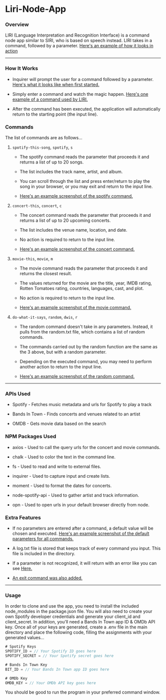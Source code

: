 # Liri-Node-App

### Overview

LIRI (Language Interpretation and Recognition Interface) is a command node app similar to SIRI, who is based on speech instead. LIRI takes in a command, followed by a parameter. [Here's an example of how it looks in action](screenshots/main.png)

- - -

### How It Works

* Inquirer will prompt the user for a command followed by a parameter. [Here's what it looks like when first started.](screenshots/start.png)

* Simply enter a command and watch the magic happen. [Here's one example of a command used by LIRI.](screenshots/command.png)

* After the command has been executed, the application will automatically return to the starting point (the input line).

### Commands

The list of commands are as follows...

1. `spotify-this-song`, `spotify`, `s`

    * The spotify command reads the parameter that proceeds it and returns a list of up to 20 songs.

    * The list includes the track name, artist, and album.

    * You can scroll through the list and press enter/return to play the song in your browser, or you may exit and return to the input line.

    * [Here's an example screenshot of the spotify command.](screenshots/spotify.png)

2. `concert-this`, `concert`, `c`

    * The concert command reads the parameter that proceeds it and returns a list of up to 20 upcoming concerts.

    * The list includes the venue name, location, and date.

    * No action is required to return to the input line.

    * [Here's an example screenshot of the concert command.](screenshots/concert.png)

3. `movie-this`, `movie`, `m`

    * The movie command reads the parameter that proceeds it and returns the closest result.

    * The values returned for the movie are the title, year, IMDB rating, Rotten Tomatoes rating, countries, languages, cast, and plot.

    * No action is required to return to the input line.

    * [Here's an example screenshot of the movie command.](screenshots/movie.png)

4. `do-what-it-says`, `random`, `dwis`, `r`

    * The random command doesn't take in any parameters. Instead, it pulls from the random.txt file, which contains a list of random commands.

    * The commands carried out by the random function are the same as the 3 above, but with a random parameter.

    * Depending on the executed command, you may need to perform another action to return to the input line.

    * [Here's an example screenshot of the random command.](screenshots/random.png)

- - -

### APIs Used

* Spotify - Fetches music metadata and urls for Spotify to play a track

* Bands In Town - Finds concerts and venues related to an artist

* OMDB - Gets movie data based on the search

### NPM Packages Used

* axios - Used to call the query urls for the concert and movie commands.

* chalk - Used to color the text in the command line.

* fs - Used to read and write to external files.

* inquirer - Used to capture input and create lists.

* moment - Used to format the dates for concerts.

* node-spotify-api - Used to gather artist and track information.

* opn - Used to open urls in your default browser directly from node.

### Extra Features

* If no parameters are entered after a command, a default value will be chosen and executed. [Here's an example screenshot of the default parameters for all commands.](screenshots/default.png)

* A log.txt file is stored that keeps track of every command you input. This file is included in the directory.

* If a parameter is not recognized, it will return with an error like you can see [Here.](screenshots/error.png)

* [An exit command was also added.](screenshots/exit.png)

- - -

### Usage

In order to clone and use the app, you need to install the included node_modules in the package.json file. You will also need to create your own Spotify developer credentials and generate your client_id and client_secret. In addition, you'll need a Bands In Town app ID & OMDb API key. Once all of your keys are generated, create a .env file in the main directory and place the following code, filling the assignments with your generated values...

```js
# Spotify Keys
SPOTIFY_ID = // Your Spotify ID goes here
SPOTIFY_SECRET = // Your Spotify secret goes here

# Bands In Town Key
BIT_ID = // Your Bands In Town app ID goes here

# OMDb Key
OMDB_KEY = // Your OMDb API key goes here
```

You should be good to run the program in your preferred command window.